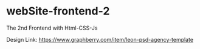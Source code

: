 # webSite-frontend-2
The 2nd Frontend with Html-CSS-Js

Design Link:
https://www.graphberry.com/item/leon-psd-agency-template
